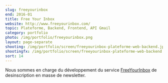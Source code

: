 ```yaml
---
slug: freeyourinbox
end: 2016-01
title: Free Your Inbox
website: http://www.freeyourinbox.com/
topic: Plateforme, Backend, Frontend, API Gmail
category: portfolio
photo: /img/portfolio/freeyourinbox.png
layout: page-separate
shooting: /img/portfolio/screen/freeyourinbox-plateforme-web-backend.jpg
shootingfx: /img/portfolio/screen/freeyourinbox-plateforme-web-backend.jpg
sort: 14
---
```

Nous sommes en charge du développement du service [FreeYourInbox]({{page.website}}) de desinscription en masse de newsletter.
